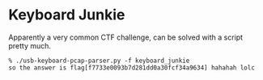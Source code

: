 # Keyboard Junkie

Apparently a very common CTF challenge, can be solved with a script pretty much.

```shell
% ./usb-keyboard-pcap-parser.py -f keyboard_junkie
so the answer is flag[f7733e0093b7d281dd0a30fcf34a9634] hahahah lolc
```
